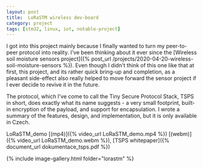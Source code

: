 ```yaml
---
layout: post
title:  LoRaSTM wireless dev-board
category: project
tags: [stm32, linux, iot, notable-project]
---
```



I got into this project mainly because I finally wanted to turn my peer-to-peer protocol into reality. I've been thinking about it ever since the [Wireless soil moisture sensors project]({% post_url /projects/2020-04-20-wireless-soil-moisture-sensors %}). Even though I didn't think of this one like that at first, this project, and its rather quick bring-up and completion, as a pleasant side-effect also really helped to move forward the sensor project if I ever decide to revive it in the future. 

The protocol, which I've come to call the Tiny Secure Protocol Stack, TSPS in short, does exactly what its name suggests - a very small footprint, built-in encryption of the payload, and support for encapsulation. I wrote a summary of the features, design, and implementation, but it is only available in Czech.

LoRaSTM\_demo [(mp4)]({% video_url LoRaSTM_demo.mp4 %}) [(webm)]({% video_url LoRaSTM_demo.webm %}), [TSPS whitepaper]({% document_url dokumentace_tsps.pdf %})

{% include image-gallery.html folder="lorastm" %}

